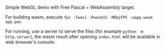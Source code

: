 Simple WebGL demo with Free Pascal + WebAssembly target.

For building wasm, execute `fpc -Twasi -Pwasm32 -MObjFPC -oapp.wasm app.pas`

For running, use a server to serve the files (for example `python -m http.server`), the wasm result after opening `index.html` will be available in web browser's console.
